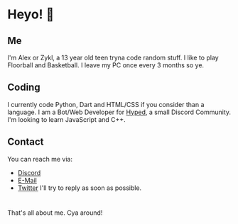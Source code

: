 <!--
**Zykkl/zykkl** is a ✨ _special_ ✨ repository because its `README.md` (this file) appears on your GitHub profile.

Here are some ideas to get you started:

- 🔭 I’m currently working on ...
- 🌱 I’m currently learning ...
- 👯 I’m looking to collaborate on ...
- 🤔 I’m looking for help with ...
- 💬 Ask me about ...
- 📫 How to reach me: ...
- 😄 Pronouns: ...
- ⚡ Fun fact: ...
-->


# Heyo! 👋

## Me

I'm Alex or Zykl, a 13 year old teen tryna code random stuff.
I like to play Floorball and Basketball. I leave my PC once every 3 months so ye.


## Coding

I currently code Python, Dart and HTML/CSS if you consider than a language.
I am a Bot/Web Developer for [Hyped](https://discord.gg/xRM9vmCBpv), a small Discord Community.
I'm looking to learn JavaScript and C++.

## Contact

You can reach me via:
- [Discord](discord.com/users/673634598441320449)
- [E-Mail](mailto:alex.zykl@pm.me)
- [Twitter](https://twitter.com/Zykkl_)
I'll try to reply as soon as possible.

#
That's all about me. Cya around!
